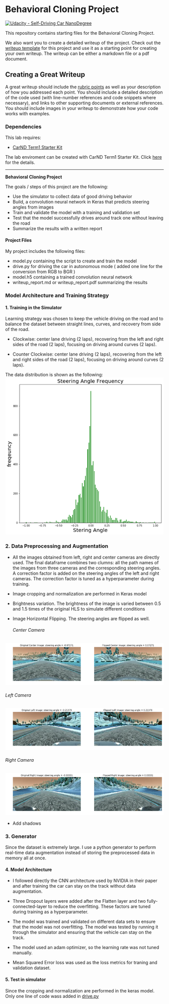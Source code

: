 # Behavioral Cloning Project

[![Udacity - Self-Driving Car NanoDegree](https://s3.amazonaws.com/udacity-sdc/github/shield-carnd.svg)](http://www.udacity.com/drive)


This repository contains starting files for the Behavioral Cloning Project.


We also want you to create a detailed writeup of the project. Check out the [writeup template](https://github.com/udacity/CarND-Behavioral-Cloning-P3/blob/master/writeup_template.md) for this project and use it as a starting point for creating your own writeup. The writeup can be either a markdown file or a pdf document.



Creating a Great Writeup
---
A great writeup should include the [rubric points](https://review.udacity.com/#!/rubrics/432/view) as well as your description of how you addressed each point.  You should include a detailed description of the code used (with line-number references and code snippets where necessary), and links to other supporting documents or external references.  You should include images in your writeup to demonstrate how your code works with examples.  



### Dependencies
This lab requires:

* [CarND Term1 Starter Kit](https://github.com/udacity/CarND-Term1-Starter-Kit)

The lab enviroment can be created with CarND Term1 Starter Kit. Click [here](https://github.com/udacity/CarND-Term1-Starter-Kit/blob/master/README.md) for the details.


---

**Behavioral Cloning Project**

The goals / steps of this project are the following:
* Use the simulator to collect data of good driving behavior
* Build, a convolution neural network in Keras that predicts steering angles from images
* Train and validate the model with a training and validation set
* Test that the model successfully drives around track one without leaving the road
* Summarize the results with a written report




####  Project Files

My project includes the following files:
* model.py containing the script to create and train the model
* drive.py for driving the car in autonomous mode ( added one line for the conversion from RGB to BGR )
* model.h5 containing a trained convolution neural network 
* writeup_report.md or writeup_report.pdf summarizing the results


### Model Architecture and Training Strategy

#### 1. Training in the Simulator

Learning strategy was chosen to keep the vehicle driving on the road and to balance the dataset between straight lines, curves, and recovery from side of the road.

* Clockwise: center lane driving (2 laps), recovering from the left and right sides of the road (2 laps), focusing on driving  around curves (2 laps).

* Counter Clockwise: center lane driving (2 laps), recovering from the left and right sides of the road (2 laps), focusing on driving  around curves (2 laps).

The data distribution is shown as the following:
![alt text](https://github.com/chaidamu519/Udacity_SDC_NanoDegree_Term1_Project3/blob/master/Model%201/distribution.png)


### 2. Data Preprocessing and Augmentation

* All the images obtained from left, right and center cameras are directly used. The final dataframe combines two clumns: all the path names of the images from three cameras and the corresponding steering angles. A correction factor is added on the steering angles of the left and right cameras. The correction factor is tuned as a hyperparameter during training.

* Image cropping and normalization are performed in Keras model

* Brightness variation.
    The brightness of the image is varied between 0.5 and 1.5 times of the original HLS to simulate different conditions

* Image Horizontal Flipping. The steering angles are flipped as well.
   ###### Center Camera
![alt text](https://github.com/chaidamu519/Udacity_SDC_NanoDegree_Term1_Project3/blob/master/Image/Center_Flip_2.png)

   ###### Left Camera
![alt text](https://github.com/chaidamu519/Udacity_SDC_NanoDegree_Term1_Project3/blob/master/Image/Left_Flip_1.png)

   ###### Right Camera
![alt text](https://github.com/chaidamu519/Udacity_SDC_NanoDegree_Term1_Project3/blob/master/Image/Right_Flip_2.png)

* Add shadows


### 3. Generator

Since the dataset is extremely large. I use a python generator to perform real-time data augmentation instead of storing the preprocessed data in memory all at once.

#### 4. Model Architecture

* I followed directly the CNN architecture used by NVIDIA in their paper and after training the car can stay on the track without data augmentation. 

* Three Dropout layers were added after the Flatten layer and two fully-connected-layer to reduce the overfitting. These factors are tuned during training as a hyperparameter.

* The model was trained and validated on different data sets to ensure that the model was not overfitting. The model was tested by running it through the simulator and ensuring that the vehicle can stay on the track.

* The model used an adam optimizer, so the learning rate was not tuned manually.

* Mean Squared Error loss was used as the loss metrics for traning and validation dataset.

#### 5. Test in simulator

Since the cropping and normalization are performed in the keras model. Only one line of code wass added in [drive.py](https://github.com/chaidamu519/Udacity_SDC_NanoDegree_Term1_Project3/blob/master/drive.py)

